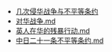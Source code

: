 - [几次侵华战争与不平等条约](./几次侵华战争与不平等条约)
- [对华战争.md](3000-自考\资料\KM01-中国近现代史纲要\05-中国近现代历史文献选集\1840-1949\几次侵华战争与不平等条约\对华战争.md)
- [英人在华的残暴行动.md](3000-自考\资料\KM01-中国近现代史纲要\05-中国近现代历史文献选集\1840-1949\几次侵华战争与不平等条约\英人在华的残暴行动.md)
- [中日二十一条不平等条约.md](3000-自考\资料\KM01-中国近现代史纲要\05-中国近现代历史文献选集\1840-1949\几次侵华战争与不平等条约\中日二十一条不平等条约.md)